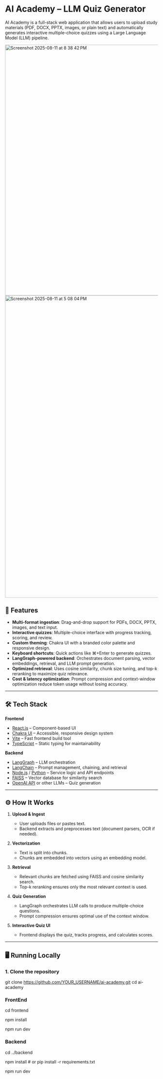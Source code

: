 # AI Academy – LLM Quiz Generator

AI Academy is a full-stack web application that allows users to upload study materials (PDF, DOCX, PPTX, images, or plain text) and automatically generates interactive multiple-choice quizzes using a Large Language Model (LLM) pipeline.


<img width="1309" height="827" alt="Screenshot 2025-08-11 at 8 38 42 PM" src="https://github.com/user-attachments/assets/f5fbc363-a014-4e3b-a744-d7cb560aaaba" />

<img width="1920" height="997" alt="Screenshot 2025-08-11 at 5 08 04 PM" src="https://github.com/user-attachments/assets/6220da15-1092-4b95-8a38-bfbcaaaec273" />


## 🚀 Features

- **Multi-format ingestion**: Drag-and-drop support for PDFs, DOCX, PPTX, images, and text input.
- **Interactive quizzes**: Multiple-choice interface with progress tracking, scoring, and review.
- **Custom theming**: Chakra UI with a branded color palette and responsive design.
- **Keyboard shortcuts**: Quick actions like ⌘+Enter to generate quizzes.
- **LangGraph-powered backend**: Orchestrates document parsing, vector embeddings, retrieval, and LLM prompt generation.
- **Optimized retrieval**: Uses cosine similarity, chunk size tuning, and top-k reranking to maximize quiz relevance.
- **Cost & latency optimization**: Prompt compression and context-window optimization reduce token usage without losing accuracy.

---

## 🛠 Tech Stack

**Frontend**
- [React.js](https://react.dev/) – Component-based UI
- [Chakra UI](https://chakra-ui.com/) – Accessible, responsive design system
- [Vite](https://vitejs.dev/) – Fast frontend build tool
- [TypeScript](https://www.typescriptlang.org/) – Static typing for maintainability

**Backend**
- [LangGraph](https://www.langchain.com/langgraph) – LLM orchestration
- [LangChain](https://www.langchain.com/) – Prompt management, chaining, and retrieval
- [Node.js](https://nodejs.org/) / [Python](https://www.python.org/) – Service logic and API endpoints
- [FAISS](https://faiss.ai/) – Vector database for similarity search
- [OpenAI API](https://platform.openai.com/) or other LLMs – Quiz generation

---


## ⚙️ How It Works

1. **Upload & Ingest**
   - User uploads files or pastes text.
   - Backend extracts and preprocesses text (document parsers, OCR if needed).

2. **Vectorization**
   - Text is split into chunks.
   - Chunks are embedded into vectors using an embedding model.

3. **Retrieval**
   - Relevant chunks are fetched using FAISS and cosine similarity search.
   - Top-k reranking ensures only the most relevant context is used.

4. **Quiz Generation**
   - LangGraph orchestrates LLM calls to produce multiple-choice questions.
   - Prompt compression ensures optimal use of the context window.

5. **Interactive Quiz UI**
   - Frontend displays the quiz, tracks progress, and calculates scores.

---

## 🖥 Running Locally

### 1. Clone the repository
git clone https://github.com/YOUR_USERNAME/ai-academy.git
cd ai-academy

### FrontEnd
cd frontend

npm install

npm run dev

### Backend
cd ../backend

npm install  # or pip install -r requirements.txt

npm run dev  
